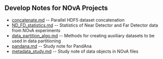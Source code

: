 ## Develop Notes for NOvA Projects

* [concatenate.md](concatenate.md) --
  Parallel HDF5 dataset concatenation
* [ND_FD_statistics.md](ND_FD_statistics.md) --
  Statistics of Near Detector and Far Detector data from NOvA experiments
* [data_partition_algo.md](data_partition_algo.md) --
  Methods for creating auxiliary datasets to be used in data partitioning
* [pandana.md](pandana.md) --
  Study note for PandAna
* [metadata_study.md](metadata_study.md) --
  Study note of data objects in NOvA files

